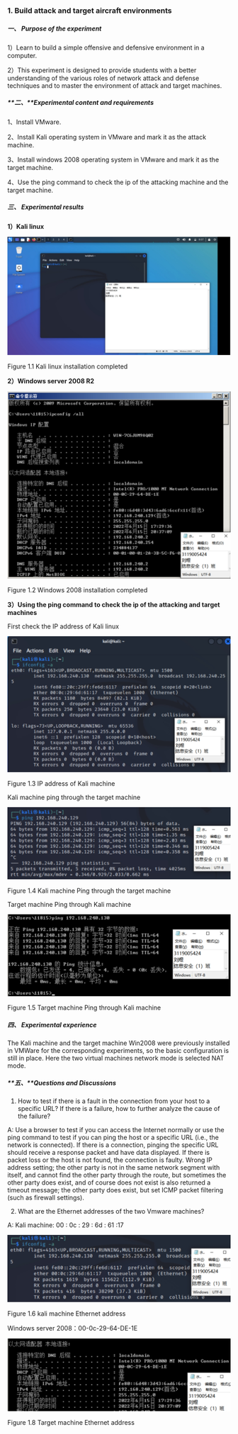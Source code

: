 ### 1. Build attack and target aircraft environments



##### **一、** Purpose of the experiment

1）Learn to build a simple offensive and defensive environment in a computer.

2）This experiment is designed to provide students with a better understanding of the various roles of network attack and defense techniques and to master the environment of attack and target machines.



##### **二、**Experimental content and requirements

1、Install VMware.

2、Install Kali operating system in VMware and mark it as the attack machine.

3、Install windows 2008 operating system in VMware and mark it as the target machine.

4、Use the ping command to check the ip of the attacking machine and the target machine.



##### **三、** Experimental results

**1）Kali linux**

![img](img/wps1.jpg) 

Figure 1.1 Kali linux   installation completed

 

 

 

 

**2）Windows server 2008 R2**

![img](img/wps2.jpg) 

Figure 1.2 Windows 2008 installation completed

 

**3）Using the ping command to check the ip of the attacking and target machines**

First check the IP address of Kali linux

![img](img/wps3.jpg) 

Figure 1.3 IP address of Kali machine



Kali machine ping through the target machine

![img](img/wps4.jpg) 

Figure 1.4 Kali machine Ping through the target machine

 

 

 

Target machine Ping through Kali machine

![img](img/wps5.jpg) 

Figure 1.5 Target machine Ping through Kali machine

 

 

##### **四、** Experimental experience

The Kali machine and the target machine Win2008 were previously installed in VMWare for the corresponding experiments, so the basic configuration is still in place. Here the two virtual machines network mode is selected NAT mode.

 

##### **五、**Questions and Discussions

1. How to test if there is a fault in the connection from your host to a specific URL? If there is a failure, how to further analyze the cause of the failure?

A: Use a browser to test if you can access the Internet normally or use the ping command to test if you can ping the host or a specific URL (i.e., the network is connected). If there is a connection, pinging the specific URL should receive a response packet and have data displayed. If there is packet loss or the host is not found, the connection is faulty. Wrong IP address setting; the other party is not in the same network segment with itself, and cannot find the other party through the route, but sometimes the other party does exist, and of course does not exist is also returned a timeout message; the other party does exist, but set ICMP packet filtering (such as firewall settings).

 

 

2. What are the Ethernet addresses of the two Vmware machines?

A: Kali machine: 00 : 0c : 29 : 6d : 61 :17

![img](img/wps7.jpg) 

Figure 1.6 kali machine Ethernet address

 

Windows server 2008：00-0c-29-64-DE-1E

![img](img/wps8.jpg) 

Figure 1.8 Target machine Ethernet address


